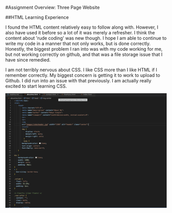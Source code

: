 #Assignment Overview: Three Page Website 

##HTML Learning Experience

I found the HTML content relatively easy to follow along with. However, I also have used it before so a lot of it was merely a refresher. I think the content about 'rude coding' was new though. I hope I am able to continue to write my code in a manner that not only works, but is done correctly. Honestly, the biggest problem I ran into was with my code working for me, but not working correctly on github, and that was a file storage issue that I have since remedied.

I am not terribly nervous about CSS. I like CSS more than I like HTML if I remember correctly. My biggest concern is getting it to work to upload to Github. I did run into an issue with that previously.  I am actually really excited to start learning CSS. 

![Screenshot](./images/screenshot.jpg)